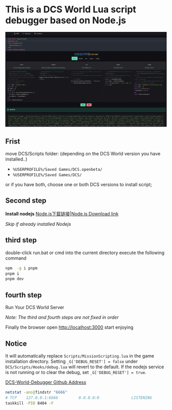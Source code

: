 # This is a DCS World Lua script debugger based on Node.js

![](./packages/client/public/images/preview.png)

## Frist

move DCS/Scripts folder: (depending on the DCS World version you have installed..)

* `%USERPROFILE%/Saved Games/DCS.openbeta/`
* `%USERPROFILE%/Saved Games/DCS/`

or if you have both, choose one or both DCS versions to install script;

## Second step

**Install nodejs**
[Node.js下载链接](https://nodejs.org/zh-cn/)|[Node.js Download link](https://nodejs.org/en/)

_Skip if already installed Nodejs_

## third step

double-click run.bat or cmd into the current directory execute the following command

```bash
npm  -g i pnpm
pnpm i
pnpm dev
```

## fourth step

Run Your DCS World Server

*Note: The third and fourth steps are not fixed in order*

Finally the browser open [http://localhost:3000](http://localhost:3000) start enjoying

## Notice
It will automatically replace `Scripts/MissionScripting.lua` in the game installation directory.
Setting `_G['DEBUG_RESET'] = false` under `DCS/Scripts/Hooks/debug.lua` will revert to the default.
If the nodejs service is not running or to clear the debug, set `_G['DEBUG_RESET'] = true`.

[DCS-World-Debugger Github Address](https://github.com/zzjtnb/DCS-World-Debugger)

```bash
netstat -ano|findstr "6666"
# TCP    127.0.0.1:6666         0.0.0.0:0              LISTENING       8404
taskkill -PID 8404 -F
```
